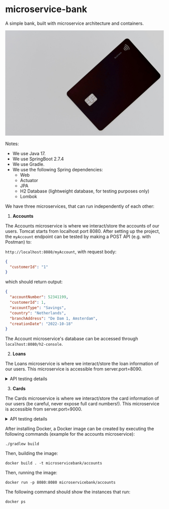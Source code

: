 # microservice-bank
A simple bank, built with microservice architecture and containers.

![](microservice-bank.jpg)

Notes:

- We use Java 17.
- We use SpringBoot 2.7.4
- We use Gradle.
- We use the following Spring dependencies:
  - Web
  - Actuator
  - JPA
  - H2 Database (lightweight database, for testing purposes only)
  - Lombok

We have three microservices, that can run independently of each other:

1) **Accounts**

The Accounts microservice is where we interact/store the accounts of our users. Tomcat starts from localhost port 8080. 
After setting up the project, the `myAccount` endpoint can be tested by making a POST API (e.g. with Postman) to:

`http://localhost:8080/myAccount`, with request body:

```json
{
  "customerId": "1"
}
```

which should return output:

```json
{
  "accountNumber": 52341199,
  "customerId": 1,
  "accountType": "Savings",
  "country": "Netherlands",
  "branchAddress": "De Dam 1, Amsterdam",
  "creationDate": "2022-10-18"
}
```

The Account microservice's database can be accessed through `localhost:8080/h2-console`.


2. **Loans**

The Loans microservice is where we interact/store the loan information of our users.
This microservice is accessible from server.port=8090.

<details>
<summary>API testing details</summary>

After setting up the project, the `myLoans` endpoint can be tested by making a POST API (e.g. with Postman) to:

`http://localhost:8090/myLoans`, with request body:

```json
{
  "customerId": "1"
}
```

which should return output:

```json
[
  {
    "loanNumber": 4,
    "customerId": 1,
    "startDate": "2022-06-18",
    "loanType": "Personal",
    "totalLoan": 10000,
    "amountPaid": 3500,
    "outstandingAmount": 6500,
    "creationDate": "2022-06-18"
  },
  {
    "loanNumber": 1,
    "customerId": 1,
    "startDate": "2022-02-10",
    "loanType": "Home",
    "totalLoan": 200000,
    "amountPaid": 50000,
    "outstandingAmount": 150000,
    "creationDate": "2022-02-10"
  },
  {
    "loanNumber": 2,
    "customerId": 1,
    "startDate": "2021-10-07",
    "loanType": "Vehicle",
    "totalLoan": 40000,
    "amountPaid": 10000,
    "outstandingAmount": 30000,
    "creationDate": "2021-10-07"
  },
  {
    "loanNumber": 3,
    "customerId": 1,
    "startDate": "2021-04-17",
    "loanType": "Home",
    "totalLoan": 50000,
    "amountPaid": 10000,
    "outstandingAmount": 40000,
    "creationDate": "2021-04-17"
  }
]
```

</details>

3. **Cards**

The Cards microservice is where we interact/store the card information of our users (be careful, never expose full card numbers!).
This microservice is accessible from server.port=9000.

<details>
<summary>API testing details</summary>

After setting up the project, the `myCards` endpoint can be tested by making a POST API (e.g. with Postman) to:

`http://localhost:9000/myCards`, with request body:

```json
{
  "customerId": "1"
}
```

which should return output:

```json
[
  {
    "cardId": 1,
    "customerId": 1,
    "cardNumber": "4565XXXX4656",
    "cardType": "Credit",
    "totalLimit": 10000,
    "amountUsed": 500,
    "availableAmount": 9500,
    "creationDate": "2022-10-18"
  },
  {
    "cardId": 2,
    "customerId": 1,
    "cardNumber": "3455XXXX8673",
    "cardType": "Credit",
    "totalLimit": 7500,
    "amountUsed": 600,
    "availableAmount": 6900,
    "creationDate": "2022-10-18"
  },
  {
    "cardId": 3,
    "customerId": 1,
    "cardNumber": "2359XXXX9346",
    "cardType": "Credit",
    "totalLimit": 20000,
    "amountUsed": 4000,
    "availableAmount": 16000,
    "creationDate": "2022-10-18"
  }
]
```

</details>

After installing Docker, a Docker image can be created by executing the following commands (example for the accounts microservice):

```
./gradlew build
```

Then, building the image:

```
docker build . -t microservicebank/accounts
```

Then, running the image:

```
docker run -p 8080:8080 microservicebank/accounts
```

The following command should show the instances that run:

```
docker ps
```







